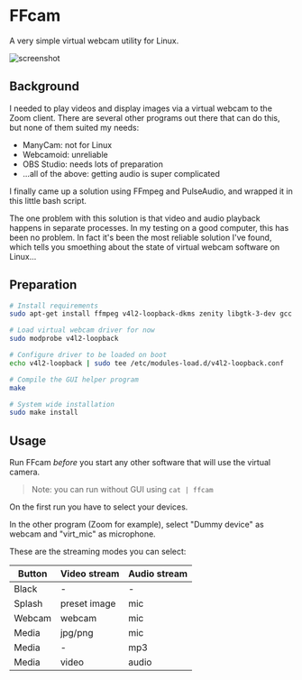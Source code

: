# FFcam

A very simple virtual webcam utility for Linux.

![screenshot](https://user-images.githubusercontent.com/7693838/102994393-480c4b00-451f-11eb-80bf-a51e85981960.png)

## Background

I needed to play videos and display images via a virtual webcam to the Zoom client. There are several other programs out there that can do this, but none of them suited my needs:
- ManyCam: not for Linux
- Webcamoid: unreliable
- OBS Studio: needs lots of preparation
- ...all of the above: getting audio is super complicated

I finally came up a solution using FFmpeg and PulseAudio, and wrapped it in this little bash script.

The one problem with this solution is that video and audio playback happens in separate processes. In my testing on a good computer, this has been no problem. In fact it's been the most reliable solution I've found, which tells you smoething about the state of virtual webcam software on Linux...

## Preparation
```sh
# Install requirements
sudo apt-get install ffmpeg v4l2-loopback-dkms zenity libgtk-3-dev gcc make

# Load virtual webcam driver for now
sudo modprobe v4l2-loopback

# Configure driver to be loaded on boot
echo v4l2-loopback | sudo tee /etc/modules-load.d/v4l2-loopback.conf 

# Compile the GUI helper program
make

# System wide installation
sudo make install
```

## Usage

Run FFcam *before* you start any other software that will use the virtual camera.

> Note: you can run without GUI using `cat | ffcam`

On the first run you have to select your devices.

In the other program (Zoom for example), select "Dummy device" as webcam and "virt_mic" as microphone.

These are the streaming modes you can select:

| Button | Video stream | Audio stream |
|------|--------------|--------------|
| Black | - | - |
| Splash | preset image | mic |
| Webcam | webcam | mic |
| Media | jpg/png | mic |
| Media | - | mp3 |
| Media | video | audio |
